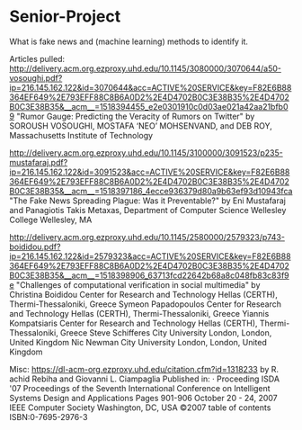# Senior-Project
What is fake news and (machine learning) methods to identify it.

Articles pulled:
http://delivery.acm.org.ezproxy.uhd.edu/10.1145/3080000/3070644/a50-vosoughi.pdf?ip=216.145.162.122&id=3070644&acc=ACTIVE%20SERVICE&key=F82E6B88364EF649%2E793EFF88C8B6A0D2%2E4D4702B0C3E38B35%2E4D4702B0C3E38B35&__acm__=1518394455_e2e0301910c0d03ae021a42aa21bfb09
"Rumor Gauge: Predicting the Veracity of Rumors on Twitter"
by SOROUSH VOSOUGHI, MOSTAFA ‘NEO’ MOHSENVAND, and DEB ROY, Massachusetts Institute of Technology

http://delivery.acm.org.ezproxy.uhd.edu/10.1145/3100000/3091523/p235-mustafaraj.pdf?ip=216.145.162.122&id=3091523&acc=ACTIVE%20SERVICE&key=F82E6B88364EF649%2E793EFF88C8B6A0D2%2E4D4702B0C3E38B35%2E4D4702B0C3E38B35&__acm__=1518397186_4ecce936379d80a9b63ef93d10943fca
"The Fake News Spreading Plague: Was it Preventable?"
by Eni Mustafaraj and Panagiotis Takis Metaxas, Department of Computer Science Wellesley College Wellesley, MA

http://delivery.acm.org.ezproxy.uhd.edu/10.1145/2580000/2579323/p743-boididou.pdf?ip=216.145.162.122&id=2579323&acc=ACTIVE%20SERVICE&key=F82E6B88364EF649%2E793EFF88C8B6A0D2%2E4D4702B0C3E38B35%2E4D4702B0C3E38B35&__acm__=1518398906_63713fcd22642b68a8c048fb83c83f9e
"Challenges of computational verification in social multimedia"
by 	Christina Boididou	Center for Research and Technology Hellas (CERTH), Thermi-Thessaloniki, Greece
Symeon Papadopoulos	Center for Research and Technology Hellas (CERTH), Thermi-Thessaloniki, Greece
Yiannis Kompatsiaris	Center for Research and Technology Hellas (CERTH), Thermi-Thessaloniki, Greece
Steve Schifferes	City University London, London, United Kingdom
Nic Newman City University London, London, United Kingdom

Misc:
https://dl-acm-org.ezproxy.uhd.edu/citation.cfm?id=1318233
by 	R. achid Rebiha	and Giovanni L. Ciampaglia
Published in:
· Proceeding
ISDA '07 Proceedings of the Seventh International Conference on Intelligent Systems Design and Applications
Pages 901-906 
October 20 - 24, 2007 
IEEE Computer Society Washington, DC, USA ©2007 
table of contents ISBN:0-7695-2976-3
